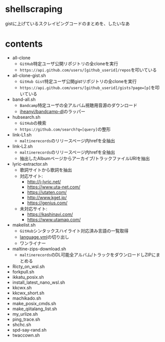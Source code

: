 # shellscraping
gistに上げているスクレイピングコードのまとめを、したいなあ
# contents
- all-clone
  - `GitHub`特定ユーザ公開リポジトリの全cloneを実行
  - `https://api.github.com/users/[github_userid]/repos`を叩いている
- all-clone-gist.sh
  - `GitHub Gist`特定ユーザ公開gistリポジトリの全cloneを実行
  - `https://api.github.com/users/[github_userid]/gists?page=[p]`を叩いている
- band-all.sh
  - `Bandcamp`特定ユーザの全アルバム視聴用音源のダウンロード
  - [iheanyi/bandcamp-dl](https://github.com/iheanyi/bandcamp-dl)のラッパー
- hubsearch.sh
  - `GitHub`の検索
  - `https://github.com/search?q=[query]`の整形
- link-L1.sh
  - `maltinerecords`のリリースページ内hrefを全抽出
- link-L2.sh
  - `maltinerecords`のリリースページ内hrefを全抽出
  - 抽出したAlbumページからアーカイブ/トラックファイルURIを抽出
- lyric-extractor.sh
  - 歌詞サイトから歌詞を抽出
  - 対応サイト:
    - http://j-lyric.net/
    - https://www.uta-net.com/
    - https://utaten.com/
    - http://www.kget.jp/
    - https://genius.com/
  - 未対応サイト:
    - https://kashinavi.com/
    - https://www.utamap.com/
- makelist.sh
  - `GitHub`シンタックスハイライト対応済み言語の一覧取得
  - [language.yml](https://raw.githubusercontent.com/github/linguist/master/lib/linguist/languages.yml)の切り出し
  - ワンライナー
- maltine-zips-download.sh
  - `maltinerecords`のDL可能全アルバム/トラックをダウンロードしZIPにまとめる
- Ricty_on_wsl.sh
- forkpull.sh
- ikkatu_posix.sh
- install_latest_nano_wsl.sh
- kkcwx.sh
- kkcwx_short.sh
- machikado.sh
- make_posix_cmds.sh
- make_qiitalang_list.sh
- my_urlize.sh
- ping_trace.sh
- shchc.sh
- spd-say-rand.sh
- twaccown.sh

